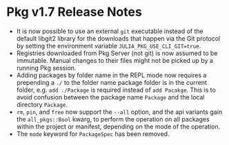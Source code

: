 Pkg v1.7 Release Notes
======================

- It is now possible to use an external `git` executable instead of the default libgit2 library for 
  the downloads that happen via the Git protocol by setting the environment variable `JULIA_PKG_USE_CLI_GIT=true`.
- Registries downloaded from Pkg Server (not git) is now assumed to be immutable. Manual changes to their files might not be picked up by a running Pkg session.
- Adding packages by folder name in the REPL mode now requires a prepending a `./` to the folder name package folder is in the current folder, e.g. `add ./Package` is required instead of `add Pacakge`. This is to avoid confusion between the package name `Package` and the local directory `Package`.
- `rm`, `pin`, and `free` now support the `--all` option, and the api variants gain the `all_pkgs::Bool` kwarg, to perform the operation on all packages within the project or manifest, depending on the mode of the operation.
- The `mode` keyword for `PackageSpec` has been removed.
